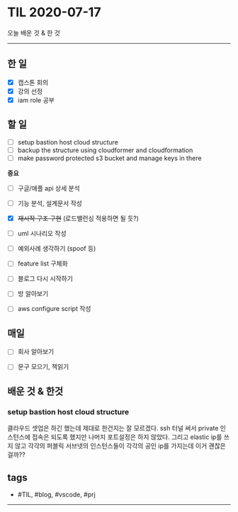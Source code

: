 # TIL 2020-07-17

오늘 배운 것 & 한 것

--------------------------

## 한 일
- [x] 캡스톤 회의
- [x] 강의 선정
- [x] iam role 공부

## 할 일
- [ ] setup bastion host cloud structure
- [ ] backup the structure using cloudformer and cloudformation
- [ ] make password protected s3 bucket and manage keys in there

**중요**
- [ ] 구글/애플 api 상세 분석
- [ ] 기능 분석, 설계문서 작성

- [x] ~~재시작 구조 구현~~ (로드밸런싱 적용하면 될 듯?)

- [ ] uml 시나리오 작성
- [ ] 예외사례 생각하기 (spoof 등)
- [ ] feature list 구체화
- [ ] 블로그 다시 시작하기
- [ ] 방 알아보기
- [ ] aws configure script 작성

## 매일
- [ ] 회사 알아보기
- [ ] 문구 모으기, 책읽기


## 배운 것 & 한것 

### setup bastion host cloud structure

클라우드 셋업은 하긴 했는데 제대로 한건지는 잘 모르겠다. ssh 터널 써서 private 인스턴스에 접속은 되도록 했지만 나머지 포트설정은 하지 않았다. 그리고 elastic ip를 쓰지 않고 각각의 퍼블릭 서브넷의 인스턴스들이 각각의 공인 ip를 가지는데 이거 괜찮은걸까??


## tags
- \#TIL, \#blog, \#vscode, \#prj

--------------------------


 